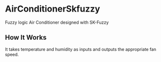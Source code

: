 # AirConditionerSkfuzzy

Fuzzy logic Air Conditioner designed with SK-Fuzzy 

## How It Works
It takes temperature and humidity as inputs and outputs the appropriate fan speed.
